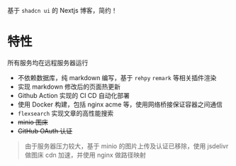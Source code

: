 基于 `shadcn ui` 的 Nextjs 博客，简约！

# 特性

所有服务均在远程服务器运行

- 不依赖数据库，纯 markdown 编写，基于 `rehpy` `remark` 等相关插件渲染
- 实现 markdown 修改后的页面热更新
- Github Action 实现的 CI CD 自动化部署
- 使用 Docker 构建，包括 nginx acme 等，使用网络桥接保证容器之间通信
- `flexsearch` 实现文章的高性能搜索
- ~~minio 图床~~
- ~~GitHub OAuth 认证~~

> 由于服务器压力较大，基于 minio 的图片上传及认证已移除，使用 jsdelivr 做图床 cdn 加速，并使用 nginx 做路径映射
